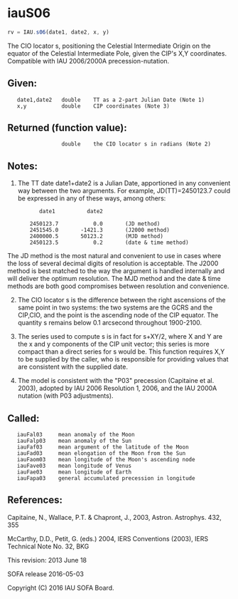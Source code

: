 # iauS06

```js
rv = IAU.s06(date1, date2, x, y)
```

The CIO locator s, positioning the Celestial Intermediate Origin on
the equator of the Celestial Intermediate Pole, given the CIP's X,Y
coordinates.  Compatible with IAU 2006/2000A precession-nutation.

## Given:
```
   date1,date2   double    TT as a 2-part Julian Date (Note 1)
   x,y           double    CIP coordinates (Note 3)
```

## Returned (function value):
```
                 double    the CIO locator s in radians (Note 2)
```

## Notes:

1) The TT date date1+date2 is a Julian Date, apportioned in any
   convenient way between the two arguments.  For example,
   JD(TT)=2450123.7 could be expressed in any of these ways,
   among others:

```
          date1          date2

       2450123.7           0.0       (JD method)
       2451545.0       -1421.3       (J2000 method)
       2400000.5       50123.2       (MJD method)
       2450123.5           0.2       (date & time method)
```

   The JD method is the most natural and convenient to use in
   cases where the loss of several decimal digits of resolution
   is acceptable.  The J2000 method is best matched to the way
   the argument is handled internally and will deliver the
   optimum resolution.  The MJD method and the date & time methods
   are both good compromises between resolution and convenience.

2) The CIO locator s is the difference between the right ascensions
   of the same point in two systems:  the two systems are the GCRS
   and the CIP,CIO, and the point is the ascending node of the
   CIP equator.  The quantity s remains below 0.1 arcsecond
   throughout 1900-2100.

3) The series used to compute s is in fact for s+XY/2, where X and Y
   are the x and y components of the CIP unit vector;  this series
   is more compact than a direct series for s would be.  This
   function requires X,Y to be supplied by the caller, who is
   responsible for providing values that are consistent with the
   supplied date.

4) The model is consistent with the "P03" precession (Capitaine et
   al. 2003), adopted by IAU 2006 Resolution 1, 2006, and the
   IAU 2000A nutation (with P03 adjustments).

## Called:
```
   iauFal03     mean anomaly of the Moon
   iauFalp03    mean anomaly of the Sun
   iauFaf03     mean argument of the latitude of the Moon
   iauFad03     mean elongation of the Moon from the Sun
   iauFaom03    mean longitude of the Moon's ascending node
   iauFave03    mean longitude of Venus
   iauFae03     mean longitude of Earth
   iauFapa03    general accumulated precession in longitude
```

## References:

   Capitaine, N., Wallace, P.T. & Chapront, J., 2003, Astron.
   Astrophys. 432, 355

   McCarthy, D.D., Petit, G. (eds.) 2004, IERS Conventions (2003),
   IERS Technical Note No. 32, BKG

This revision:  2013 June 18

SOFA release 2016-05-03

Copyright (C) 2016 IAU SOFA Board.